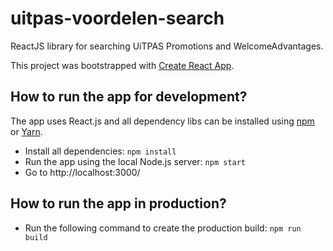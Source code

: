 # uitpas-voordelen-search

ReactJS library for searching UiTPAS Promotions and WelcomeAdvantages.

This project was bootstrapped with [Create React App](https://github.com/facebookincubator/create-react-app).

## How to run the app for development?

The app uses React.js and all dependency libs can be installed using [npm](www.npmjs.com) or [Yarn](https://yarnpkg.com/). 

- Install all dependencies:  `npm install`
- Run the app using the local Node.js server:  `npm start`
- Go to http://localhost:3000/

## How to run the app in production?

- Run the following command to create the production build: `npm run build`
